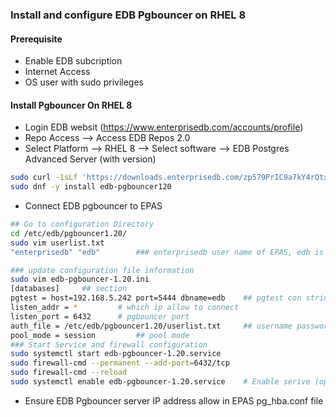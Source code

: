 ### Install and configure EDB Pgbouncer on RHEL 8

#### Prerequisite
- Enable EDB subcription
- Internet Access 
- OS user with sudo privileges

#### Install Pgbouncer On RHEL 8
- Login EDB websit (https://www.enterprisedb.com/accounts/profile) 
- Repo Access --> Access EDB Repos 2.0 
- Select Platform --> RHEL 8 --> Select software --> EDB Postgres Advanced Server (with version)
```sh
sudo curl -1sLf 'https://downloads.enterprisedb.com/zp579PrIC9a7kY4rQtxX63HAaXHtzeCA/enterprise/setup.rpm.sh' | sudo -E bash
sudo dnf -y install edb-pgbouncer120
```
- Connect EDB pgbouncer to EPAS
```sh
## Go to configuration Directory
cd /etc/edb/pgbouncer1.20/
sudo vim userlist.txt
"enterprisedb" "edb"        ### enterprisedb user name of EPAS, edb is Database Name

### update configuration file information
sudo vim edb-pgbouncer-1.20.ini
[databases]     ## section
pgtest = host=192.168.5.242 port=5444 dbname=edb    ## pgtest con string name, host EPAS IP, port DB port, dbname EPAS db name.
listen_addr = *         # which ip allow to connect
listen_port = 6432      # pgbouncer port 
auth_file = /etc/edb/pgbouncer1.20/userlist.txt     ## username password file
pool_mode = session         ## pool mode
### Start Service and firewall configuration
sudo systemctl start edb-pgbouncer-1.20.service
sudo firewall-cmd --permanent --add-port=6432/tcp
sudo firewall-cmd --reload
sudo systemctl enable edb-pgbouncer-1.20.service    # Enable serive (optional)
```
- Ensure EDB Pgbouncer server IP address allow in EPAS pg_hba.conf file